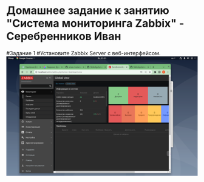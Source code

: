 # Домашнее задание к занятию "Система мониторинга Zabbix" - Серебренников Иван

#Задание 1
#Установите Zabbix Server c веб-интерфейсом.
![zabbix_admin.png](https://github.com/Skiledqo/smon-hw1/blob/main/img/zabbix_admin.png)
